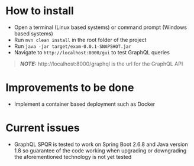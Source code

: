 # How to install
* Open a terminal (Linux based systems) or command prompt (Windows based systems)
* Run ``mvn clean install`` in the root folder of the project
* Run ``java -jar target/exam-0.0.1-SNAPSHOT.jar``
* Navigate to ``http://localhost:8000/gui`` to test GraphQL queries
> **_NOTE:_** http://localhost:8000/graphql is the url for the GraphQL API

# Improvements to be done
* Implement a container based deployment such as Docker

# Current issues
* GraphQL SPQR is tested to work on Spring Boot 2.6.8 and Java version 1.8 so guarantee of the code working when upgrading or downgrading the aforementioned technology is not yet tested
